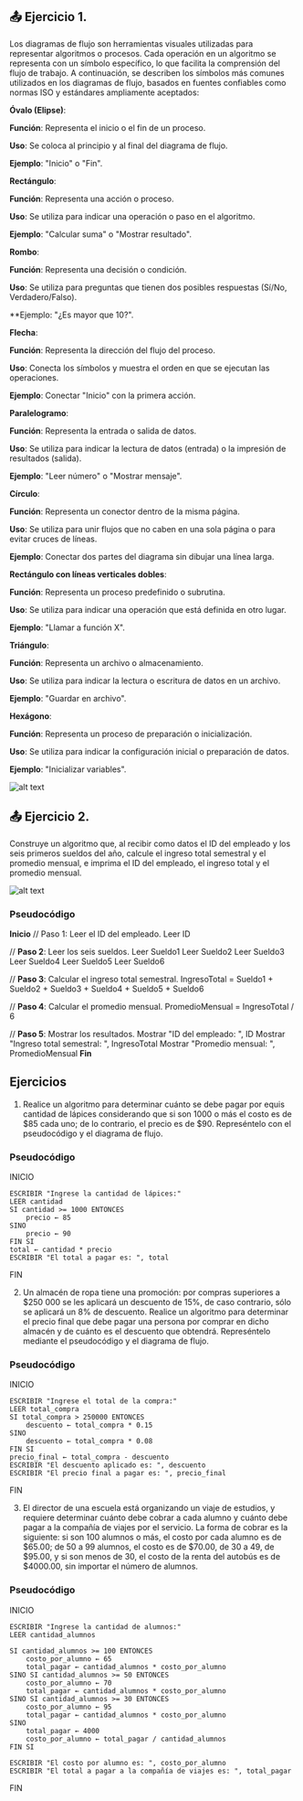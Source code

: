 ## 📤 Ejercicio 1.

Los diagramas de flujo son herramientas visuales utilizadas para representar algoritmos o procesos. Cada operación en un algoritmo se representa con un símbolo específico, lo que facilita la comprensión del flujo de trabajo. A continuación, se describen los símbolos más comunes utilizados en los diagramas de flujo, basados en fuentes confiables como normas ISO y estándares ampliamente aceptados:

**Óvalo (Elipse)**:

**Función**: Representa el inicio o el fin de un proceso.

**Uso**: Se coloca al principio y al final del diagrama de flujo.

**Ejemplo**: "Inicio" o "Fin".

**Rectángulo**:

**Función**: Representa una acción o proceso.

**Uso**: Se utiliza para indicar una operación o paso en el algoritmo.

**Ejemplo**: "Calcular suma" o "Mostrar resultado".

**Rombo**:

**Función**: Representa una decisión o condición.

**Uso**: Se utiliza para preguntas que tienen dos posibles respuestas (Sí/No, Verdadero/Falso).

**Ejemplo: "¿Es mayor que 10?".

**Flecha**:

**Función**: Representa la dirección del flujo del proceso.

**Uso**: Conecta los símbolos y muestra el orden en que se ejecutan las operaciones.

**Ejemplo**: Conectar "Inicio" con la primera acción.

**Paralelogramo**:

**Función**: Representa la entrada o salida de datos.

**Uso**: Se utiliza para indicar la lectura de datos (entrada) o la impresión de resultados (salida).

**Ejemplo**: "Leer número" o "Mostrar mensaje".

**Círculo**:

**Función**: Representa un conector dentro de la misma página.

**Uso**: Se utiliza para unir flujos que no caben en una sola página o para evitar cruces de líneas.

**Ejemplo**: Conectar dos partes del diagrama sin dibujar una línea larga.

**Rectángulo con líneas verticales dobles**:

**Función**: Representa un proceso predefinido o subrutina.

**Uso**: Se utiliza para indicar una operación que está definida en otro lugar.

**Ejemplo**: "Llamar a función X".

**Triángulo**:

**Función**: Representa un archivo o almacenamiento.

**Uso**: Se utiliza para indicar la lectura o escritura de datos en un archivo.

**Ejemplo**: "Guardar en archivo".

**Hexágono**:

**Función**: Representa un proceso de preparación o inicialización.

**Uso**: Se utiliza para indicar la configuración inicial o preparación de datos.

**Ejemplo**: "Inicializar variables".


![alt text](image-1.png)




## 📤 Ejercicio 2.

Construye un algoritmo que, al recibir como datos el ID del empleado y los seis primeros sueldos del año, calcule el ingreso total semestral y el promedio mensual, e imprima el ID del empleado, el ingreso total y el promedio mensual.

![alt text](image-2.png)

### Pseudocódigo

**Inicio**
   // Paso 1: Leer el ID del empleado.
   Leer ID

   // **Paso 2**: Leer los seis sueldos.
   Leer Sueldo1
   Leer Sueldo2
   Leer Sueldo3
   Leer Sueldo4
   Leer Sueldo5
   Leer Sueldo6

   // **Paso 3**: Calcular el ingreso total semestral.
   IngresoTotal = Sueldo1 + Sueldo2 + Sueldo3 + Sueldo4 + Sueldo5 + Sueldo6

   // **Paso 4**: Calcular el promedio mensual.
   PromedioMensual = IngresoTotal / 6

   // **Paso 5**: Mostrar los resultados.
   Mostrar "ID del empleado: ", ID
   Mostrar "Ingreso total semestral: ", IngresoTotal
   Mostrar "Promedio mensual: ", PromedioMensual
**Fin**




## Ejercicios

1. Realice un algoritmo para determinar cuánto se debe pagar por equis cantidad de lápices considerando que si son 1000 o más el costo es de $85 cada uno; de lo contrario, el precio es de $90. Represéntelo con el pseudocódigo y el diagrama de flujo.
### Pseudocódigo

INICIO

    ESCRIBIR "Ingrese la cantidad de lápices:"
    LEER cantidad
    SI cantidad >= 1000 ENTONCES
        precio ← 85
    SINO
        precio ← 90
    FIN SI
    total ← cantidad * precio
    ESCRIBIR "El total a pagar es: ", total
FIN


2. Un almacén de ropa tiene una promoción: por compras superiores a $250 000 se les aplicará un descuento de 15%, de caso contrario, sólo se aplicará un 8% de descuento. Realice un algoritmo para determinar el precio final que debe pagar una persona por comprar en dicho almacén y de cuánto es el descuento que obtendrá. Represéntelo mediante el pseudocódigo y el diagrama de flujo.
 
### Pseudocódigo

INICIO

    ESCRIBIR "Ingrese el total de la compra:"
    LEER total_compra
    SI total_compra > 250000 ENTONCES
        descuento ← total_compra * 0.15
    SINO
        descuento ← total_compra * 0.08
    FIN SI
    precio_final ← total_compra - descuento
    ESCRIBIR "El descuento aplicado es: ", descuento
    ESCRIBIR "El precio final a pagar es: ", precio_final
FIN



3. El director de una escuela está organizando un viaje de estudios, y requiere determinar cuánto debe cobrar a cada alumno y cuánto debe pagar a la compañía de viajes por el servicio. La forma de cobrar es la siguiente: si son 100 alumnos o más, el costo por cada alumno es de $65.00; de 50 a 99 alumnos, el costo es de $70.00, de 30 a 49, de $95.00, y si son menos de 30, el costo de la renta del autobús es de $4000.00, sin importar el número de alumnos.

### Pseudocódigo

INICIO

    ESCRIBIR "Ingrese la cantidad de alumnos:"
    LEER cantidad_alumnos
    
    SI cantidad_alumnos >= 100 ENTONCES
        costo_por_alumno ← 65
        total_pagar ← cantidad_alumnos * costo_por_alumno
    SINO SI cantidad_alumnos >= 50 ENTONCES
        costo_por_alumno ← 70
        total_pagar ← cantidad_alumnos * costo_por_alumno
    SINO SI cantidad_alumnos >= 30 ENTONCES
        costo_por_alumno ← 95
        total_pagar ← cantidad_alumnos * costo_por_alumno
    SINO
        total_pagar ← 4000
        costo_por_alumno ← total_pagar / cantidad_alumnos
    FIN SI

    ESCRIBIR "El costo por alumno es: ", costo_por_alumno
    ESCRIBIR "El total a pagar a la compañía de viajes es: ", total_pagar
FIN





